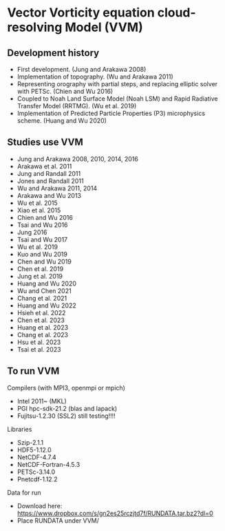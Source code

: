 Vector Vorticity equation cloud-resolving Model (VVM)
=====================================================

Development history
-------------------
   * First development. (Jung and Arakawa 2008) 
   * Implementation of topography. (Wu and Arakawa 2011)
   * Representing orography with partial steps, and replacing elliptic solver with PETSc. (Chien and Wu 2016)
   * Coupled to Noah Land Surface Model (Noah LSM) and Rapid Radiative Transfer Model (RRTMG). (Wu et al. 2019)
   * Implementation of Predicted Particle Properties (P3) microphysics scheme. (Huang and Wu 2020)


Studies use VVM
---------------
   * Jung and Arakawa 2008, 2010, 2014, 2016
   * Arakawa et al. 2011
   * Jung and Randall 2011
   * Jones and Randall 2011
   * Wu and Arakawa 2011, 2014
   * Arakawa and Wu 2013
   * Wu et al. 2015
   * Xiao et al. 2015 
   * Chien and Wu 2016
   * Tsai and Wu 2016
   * Jung 2016
   * Tsai and Wu 2017
   * Wu et al. 2019
   * Kuo and Wu 2019
   * Chen and Wu 2019
   * Chen et al. 2019
   * Jung et al. 2019
   * Huang and Wu 2020
   * Wu and Chen 2021
   * Chang et al. 2021
   * Huang and Wu 2022
   * Hsieh et al. 2022
   * Chen et al. 2023
   * Huang et al. 2023
   * Chang et al. 2023
   * Hsu et al. 2023
   * Tsai et al. 2023
     

To run VVM 
----------
  Compilers (with MPI3, openmpi or mpich)
   * Intel 2011~ (MKL)
   * PGI hpc-sdk-21.2 (blas and lapack)
   * Fujitsu-1.2.30 (SSL2)  still testing!!!!

  Libraries
   * Szip-2.1.1
   * HDF5-1.12.0
   * NetCDF-4.7.4
   * NetCDF-Fortran-4.5.3
   * PETSc-3.14.0
   * Pnetcdf-1.12.2
 
  Data for run 
   * Download here: https://www.dropbox.com/s/gn2es25rczjtd7f/RUNDATA.tar.bz2?dl=0
   * Place RUNDATA under VVM/
